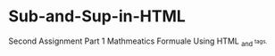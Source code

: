 # Sub-and-Sup-in-HTML
Second Assignment Part 1 
Mathmeatics Formuale Using HTML <sub> and <sup> tags.
